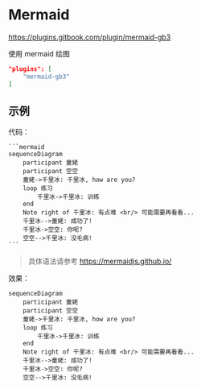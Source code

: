 # Mermaid

<https://plugins.gitbook.com/plugin/mermaid-gb3>

使用 mermaid 绘图

```json
"plugins": [
    "mermaid-gb3"
]
```

## 示例

代码：

    ```mermaid
    sequenceDiagram
        participant 童姥
        participant 空空
        童姥->千里冰: 千里冰, how are you?
        loop 练习
            千里冰->千里冰: 训练
        end
        Note right of 千里冰: 有点难 <br/> 可能需要再看看...
        千里冰-->童姥: 成功了!
        千里冰->空空: 你呢?
        空空-->千里冰: 没毛病!
    ```

> 具体语法请参考 <https://mermaidjs.github.io/>

效果：

```mermaid
sequenceDiagram
    participant 童姥
    participant 空空
    童姥->千里冰: 千里冰, how are you?
    loop 练习
        千里冰->千里冰: 训练
    end
    Note right of 千里冰: 有点难 <br/> 可能需要再看看...
    千里冰-->童姥: 成功了!
    千里冰->空空: 你呢?
    空空-->千里冰: 没毛病!
```